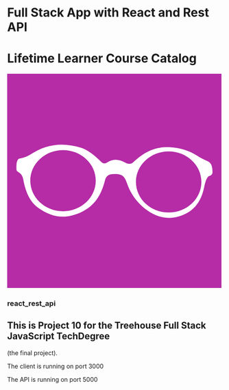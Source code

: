 # Full Stack App with React and Rest API
# Lifetime Learner Course Catalog

![glasses](client\src\components\glasses.png)
### react_rest_api

## This is Project 10 for the Treehouse Full Stack JavaScript TechDegree
(the final project).

The client is running on port 3000

The API is running on port 5000
